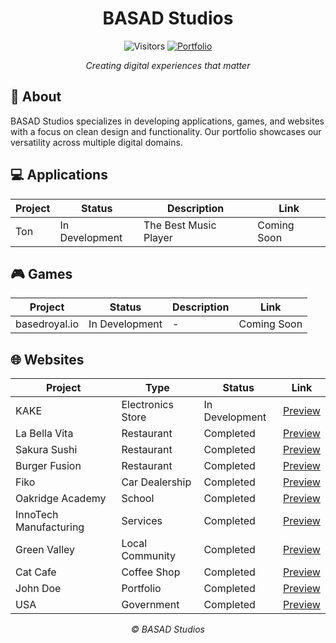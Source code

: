 <div align="center">
  
# BASAD Studios

![Visitors](https://profile-counter.glitch.me/basadstudios/count.svg)
[![Portfolio](https://img.shields.io/badge/Portfolio-basadstudios.com-blue?style=flat-square&logo=web)](https://basadstudios.com)

_Creating digital experiences that matter_

</div>

## 🚀 About

BASAD Studios specializes in developing applications, games, and websites with a focus on clean design and functionality. Our portfolio showcases our versatility across multiple digital domains.

## 💻 Applications

| Project | Status | Description | Link |
|---------|--------|-------------|------|
| Ton | In Development | The Best Music Player | Coming Soon |

## 🎮 Games

| Project | Status | Description | Link |
|---------|--------|-------------|------|
| basedroyal.io | In Development | - | Coming Soon |

## 🌐 Websites

| Project | Type | Status | Link |
|---------|------|--------|-----------|
| KAKE | Electronics Store | In Development | [Preview](https://basadstudios.github.io/kakeshop-preview/) |
| La Bella Vita | Restaurant | Completed | [Preview](https://basadstudios.github.io/Website-LaBellaVita-Preview/) |
| Sakura Sushi | Restaurant | Completed | [Preview](https://basadstudios.github.io/Website-SakuraSushi-Preview/) |
| Burger Fusion | Restaurant | Completed | [Preview](https://basadstudios.github.io/Website-BurgerFusion-Preview/) |
| Fiko | Car Dealership | Completed | [Preview](https://basadstudios.github.io/Website-Fiko-Preview) |
| Oakridge Academy | School | Completed | [Preview](https://basadstudios.github.io/Website-OakridgeAcademy-Preview/) |
| InnoTech Manufacturing | Services | Completed | [Preview](https://basadstudios.github.io/Website-InnoTechMfg-Preview/) |
| Green Valley | Local Community | Completed | [Preview](https://basadstudios.github.io/Website-GreenValley-Preview/) |
| Cat Cafe | Coffee Shop | Completed | [Preview](https://basadstudios.github.io/Website-CatCafe-Preview/) |
| John Doe | Portfolio | Completed | [Preview](https://basadstudios.github.io/Website-ScrollingPortfolio-Preview/) |
| USA | Government | Completed | [Preview](https://basadstudios.github.io/Website-USAgov-Preview/) |



<div align="center">

_© BASAD Studios_

</div>
